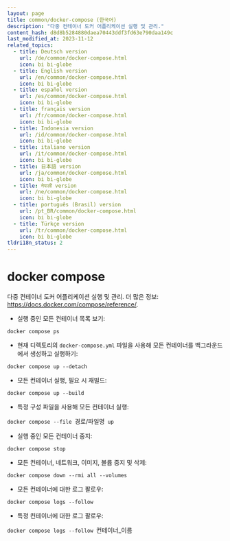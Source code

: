```yaml
---
layout: page
title: common/docker-compose (한국어)
description: "다중 컨테이너 도커 어플리케이션 실행 및 관리."
content_hash: d8d8b5284880daea70443ddf3fd63e790daa149c
last_modified_at: 2023-11-12
related_topics:
  - title: Deutsch version
    url: /de/common/docker-compose.html
    icon: bi bi-globe
  - title: English version
    url: /en/common/docker-compose.html
    icon: bi bi-globe
  - title: español version
    url: /es/common/docker-compose.html
    icon: bi bi-globe
  - title: français version
    url: /fr/common/docker-compose.html
    icon: bi bi-globe
  - title: Indonesia version
    url: /id/common/docker-compose.html
    icon: bi bi-globe
  - title: italiano version
    url: /it/common/docker-compose.html
    icon: bi bi-globe
  - title: 日本語 version
    url: /ja/common/docker-compose.html
    icon: bi bi-globe
  - title: नेपाली version
    url: /ne/common/docker-compose.html
    icon: bi bi-globe
  - title: português (Brasil) version
    url: /pt_BR/common/docker-compose.html
    icon: bi bi-globe
  - title: Türkçe version
    url: /tr/common/docker-compose.html
    icon: bi bi-globe
tldri18n_status: 2
---
```

# docker compose

다중 컨테이너 도커 어플리케이션 실행 및 관리.
더 많은 정보: <https://docs.docker.com/compose/reference/>.

- 실행 중인 모든 컨테이너 목록 보기:

`docker compose ps`

- 현재 디렉토리의 `docker-compose.yml` 파일을 사용해 모든 컨테이너를 백그라운드에서 생성하고 실행하기:

`docker compose up --detach`

- 모든 컨테이너 실행, 필요 시 재빌드:

`docker compose up --build`

- 특정 구성 파일을 사용해 모든 컨테이너 실행:

`docker compose --file `<span class="tldr-var badge badge-pill bg-dark-lm bg-white-dm text-white-lm text-dark-dm font-weight-bold">경로/파일명</span>` up`

- 실행 중인 모든 컨테이너 중지:

`docker compose stop`

- 모든 컨테이너, 네트워크, 이미지, 볼륨 중지 및 삭제:

`docker compose down --rmi all --volumes`

- 모든 컨테이너에 대한 로그 팔로우:

`docker compose logs --follow`

- 특정 컨테이너에 대한 로그 팔로우:

`docker compose logs --follow `<span class="tldr-var badge badge-pill bg-dark-lm bg-white-dm text-white-lm text-dark-dm font-weight-bold">컨테이너_이름</span>
